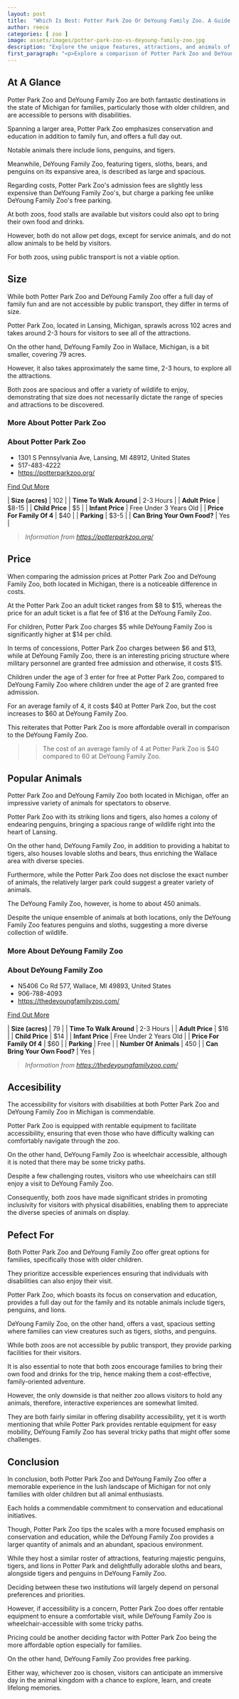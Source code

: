 ```yaml
---
layout: post
title:  "Which Is Best: Potter Park Zoo Or DeYoung Family Zoo. A Guide To Which Is The Best Zoo In Michigan, USA"
author: reece
categories: [ zoo ]
image: assets/images/potter-park-zoo-vs-deyoung-family-zoo.jpg
description: "Explore the unique features, attractions, and animals of both Potter Park Zoo and DeYoung Family Zoo in our latest blog article. Dive in to discover which zoo experience might be the best for your next family adventure."
first_paragraph: "<p>Explore a comparison of Potter Park Zoo and DeYoung Family Zoo, two wonderful yet distinct zoological parks situated in Michigan, USA.</p><p>This comprehensive comparison spotlights everything from the unique animal inhabitants and overall size, to the accessibility, amenities, family-friendly attraction factors, and the cost of a thrilling visit for the whole family.</p><p>Discover more about Potter Park Zoo's much-admired efforts towards conservation and education, balanced with a fun day out.</p><p>Alternatively, learn about the spaciousness and unique charm of DeYoung Family Zoo.</p><p>While they both offer enriching experiences and glimpses of fascinating creatures like tigers and penguins, each has its unique features that add distinct flavours to your zoo visit.</p>"
---
```


<div class="overview" markdown="1"> 

## At A Glance 

Potter Park Zoo and DeYoung Family Zoo are both fantastic destinations in the state of Michigan for families, particularly those with older children, and are accessible to persons with disabilities. 

Spanning a larger area, Potter Park Zoo emphasizes conservation and education in addition to family fun, and offers a full day out. 

Notable animals there include lions, penguins, and tigers. 

Meanwhile, DeYoung Family Zoo, featuring tigers, sloths, bears, and penguins on its expansive area, is described as large and spacious. 

Regarding costs, Potter Park Zoo's admission fees are slightly less expensive than DeYoung Family Zoo's, but charge a parking fee unlike DeYoung Family Zoo's free parking. 

At both zoos, food stalls are available but visitors could also opt to bring their own food and drinks. 

However, both do not allow pet dogs, except for service animals, and do not allow animals to be held by visitors. 

For both zoos, using public transport is not a viable option.

</div>
    
    

## Size 

While both Potter Park Zoo and DeYoung Family Zoo offer a full day of family fun and are not accessible by public transport, they differ in terms of size. 

Potter Park Zoo, located in Lansing, Michigan, sprawls across 102 acres and takes around 2-3 hours for visitors to see all of the attractions. 

On the other hand, DeYoung Family Zoo in Wallace, Michigan, is a bit smaller, covering 79 acres. 

However, it also takes approximately the same time, 2-3 hours, to explore all the attractions. 

Both zoos are spacious and offer a variety of wildlife to enjoy, demonstrating that size does not necessarily dictate the range of species and attractions to be discovered.
<div class="overview" markdown="1" id="wyntk-potter-park-zoo"> 

### More About Potter Park Zoo

<div class="find-out-more" markdown="1">

### About Potter Park Zoo

- 1301 S Pennsylvania Ave, Lansing, MI 48912, United States
- 517-483-4222
- <a href="https://potterparkzoo.org/">https://potterparkzoo.org/</a>



<a class="subscribe btn" href="https://potterparkzoo.org/">Find Out More</a>

</div>


    

| **Size (acres)** | 102 |
| **Time To Walk Around** | 2-3 Hours |
| **Adult Price** | $8-15 |
| **Child Price** | $5 |
| **Infant Price** | Free Under 3 Years Old |
| **Price For Family Of 4** | $40 |
| **Parking** | $3-5 |
| **Can Bring Your Own Food?** | Yes |


> *Information from https://potterparkzoo.org/* 



</div>



## Price 

When comparing the admission prices at Potter Park Zoo and DeYoung Family Zoo, both located in Michigan, there is a noticeable difference in costs. 

 At the Potter Park Zoo an adult ticket ranges from $8 to $15, whereas the price for an adult ticket is a flat fee of $16 at the DeYoung Family Zoo. 

For children, Potter Park Zoo charges $5 while DeYoung Family Zoo is significantly higher at $14 per child. 

In terms of concessions, Potter Park Zoo charges between $6 and $13, while at DeYoung Family Zoo, there is an interesting pricing structure where military personnel are granted free admission and otherwise, it costs $15. 

Children under the age of 3 enter for free at Potter Park Zoo, compared to DeYoung Family Zoo where children under the age of 2 are granted free admission. 

For an average family of 4, it costs $40 at Potter Park Zoo, but the cost increases to $60 at DeYoung Family Zoo. 

This reiterates that Potter Park Zoo is more affordable overall in comparison to the DeYoung Family Zoo.

>> The cost of an average family of 4 at Potter Park Zoo is $40 compared to 60 at DeYoung Family Zoo.



## Popular Animals 

Potter Park Zoo and DeYoung Family Zoo both located in Michigan, offer an impressive variety of animals for spectators to observe. 

Potter Park Zoo with its striking lions and tigers, also homes a colony of endearing penguins, bringing a spacious range of wildlife right into the heart of Lansing. 

On the other hand, DeYoung Family Zoo, in addition to providing a habitat to tigers, also houses lovable sloths and bears, thus enriching the Wallace area with diverse species. 

Furthermore, while the Potter Park Zoo does not disclose the exact number of animals, the relatively larger park could suggest a greater variety of animals. 

The DeYoung Family Zoo, however, is home to about 450 animals. 

Despite the unique ensemble of animals at both locations, only the DeYoung Family Zoo features penguins and sloths, suggesting a more diverse collection of wildlife.
<div class="overview" markdown="1"id="wyntk-deyoung-family-zoo"> 

### More About DeYoung Family Zoo

<div class="find-out-more" markdown="1">

### About DeYoung Family Zoo

- N5406 Co Rd 577, Wallace, MI 49893, United States
- 906-788-4093
- <a href="https://thedeyoungfamilyzoo.com/">https://thedeyoungfamilyzoo.com/</a>



<a class="subscribe btn" href="https://thedeyoungfamilyzoo.com/">Find Out More</a>

</div>


    

| **Size (acres)** | 79 |
| **Time To Walk Around** | 2-3 Hours |
| **Adult Price** | $16 |
| **Child Price** | $14 |
| **Infant Price** | Free Under 2 Years Old |
| **Price For Family Of 4** | $60 |
| **Parking** | Free |
| **Number Of Animals** | 450 |
| **Can Bring Your Own Food?** | Yes |


> *Information from https://thedeyoungfamilyzoo.com/* 



</div>



## Accesibility 

The accessibility for visitors with disabilities at both Potter Park Zoo and DeYoung Family Zoo in Michigan is commendable. 

Potter Park Zoo is equipped with rentable equipment to facilitate accessibility, ensuring that even those who have difficulty walking can comfortably navigate through the zoo. 

On the other hand, DeYoung Family Zoo is wheelchair accessible, although it is noted that there may be some tricky paths. 

Despite a few challenging routes, visitors who use wheelchairs can still enjoy a visit to DeYoung Family Zoo. 

Consequently, both zoos have made significant strides in promoting inclusivity for visitors with physical disabilities, enabling them to appreciate the diverse species of animals on display.

## Pefect For 

Both Potter Park Zoo and DeYoung Family Zoo offer great options for families, specifically those with older children. 

They prioritize accessible experiences ensuring that individuals with disabilities can also enjoy their visit. 

Potter Park Zoo, which boasts its focus on conservation and education, provides a full day out for the family and its notable animals include tigers, penguins, and lions. 

DeYoung Family Zoo, on the other hand, offers a vast, spacious setting where families can view creatures such as tigers, sloths, and penguins. 

While both zoos are not accessible by public transport, they provide parking facilities for their visitors. 

It is also essential to note that both zoos encourage families to bring their own food and drinks for the trip, hence making them a cost-effective, family-oriented adventure. 

However, the only downside is that neither zoo allows visitors to hold any animals, therefore, interactive experiences are somewhat limited. 

They are both fairly similar in offering disability accessibility, yet it is worth mentioning that while Potter Park provides rentable equipment for easy mobility, DeYoung Family Zoo has several tricky paths that might offer some challenges.

## Conclusion 

In conclusion, both Potter Park Zoo and DeYoung Family Zoo offer a memorable experience in the lush landscape of Michigan for not only families with older children but all animal enthusiasts. 

Each holds a commendable commitment to conservation and educational initiatives. 

Though, Potter Park Zoo tips the scales with a more focused emphasis on conservation and education, while the DeYoung Family Zoo provides a larger quantity of animals and an abundant, spacious environment. 



While they host a similar roster of attractions, featuring majestic penguins, tigers, and lions in Potter Park and delightfully adorable sloths and bears, alongside tigers and penguins in DeYoung Family Zoo. 

Deciding between these two institutions will largely depend on personal preferences and priorities. 



However, if accessibility is a concern, Potter Park Zoo does offer rentable equipment to ensure a comfortable visit, while DeYoung Family Zoo is wheelchair-accessible with some tricky paths. 

Pricing could be another deciding factor with Potter Park Zoo being the more affordable option especially for families. 

On the other hand, DeYoung Family Zoo provides free parking.

Either way, whichever zoo is chosen, visitors can anticipate an immersive day in the animal kingdom with a chance to explore, learn, and create lifelong memories.